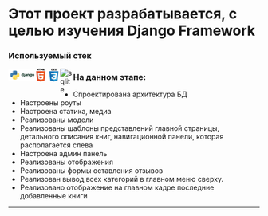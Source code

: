 # Этот проект разрабатывается, с целью изучения Django Framework

### Используемый стек
[<img align="left" alt="Python" width="26px" src="https://raw.githubusercontent.com/github/explore/80688e429a7d4ef2fca1e82350fe8e3517d3494d/topics/python/python.png"/>][python]
[<img align="left" alt="Django" width="26px" src="https://raw.githubusercontent.com/github/explore/7456fdff59816d37ef383a6c8f32a26ff7332db2/topics/django/django.png"/>][django]
[<img align="left" alt="HTML5" width="26px" src="https://raw.githubusercontent.com/github/explore/80688e429a7d4ef2fca1e82350fe8e3517d3494d/topics/html/html.png"/>][html5]
[<img align="left" alt="CSS" width="26px" src="https://raw.githubusercontent.com/github/explore/80688e429a7d4ef2fca1e82350fe8e3517d3494d/topics/css/css.png"/>][css]
[<img align="left" alt="sqlite" width="26px" src="https://avatars.githubusercontent.com/u/48680494?v=4"/>][sql]


[python]: https://www.python.org
[django]: https://www.djangoproject.com
[html5]: https://ru.wikipedia.org/wiki/HTML5
[css]: https://ru.wikipedia.org/wiki/HTML5
[sql]: https://github.com/sqlite/sqlite

### На данном этапе:
- Спроектирована архитектура БД
- Настроены роуты
- Настроена статика, медиа
- Реализованы модели 
- Реализованы шаблоны представлений главной страницы, детального описания книг, навигационной панели, которая располагается слева
- Настроена админ панель
- Реализованы отображения
- Реализованы формы оставления отзывов
- Реализован вывод всех категорий в главном меню сверху.
- Реализовано отображение на главном кадре последние добавленные книги

---------------------------------------------------------------------------------
